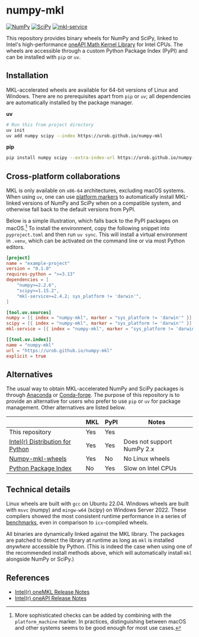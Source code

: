# numpy-mkl

[![NumPy](https://img.shields.io/badge/NumPy-2.1_%7C_2.2_%7C_2.3-013243)](https://urob.github.io/numpy-mkl/numpy/)
[![SciPy](https://img.shields.io/badge/SciPy-1.15_%7C_1.16-8caae6)](https://urob.github.io/numpy-mkl/scipy/)
[![mkl-service](https://img.shields.io/badge/mkl--service-2.4_%7C_2.5-3b5526)](https://urob.github.io/numpy-mkl/mkl-service/)

This repository provides binary wheels for NumPy and SciPy, linked to Intel's high-performance
[oneAPI Math Kernel
Library](https://www.intel.com/content/www/us/en/developer/tools/oneapi/onemkl.html) for Intel CPUs.
The wheels are accessible through a custom Python Package Index (PyPI) and can be installed with
`pip` or `uv`.

## Installation

MKL-accelerated wheels are available for 64-bit versions of Linux and Windows. There are no
prerequisites apart from `pip` or `uv`; all dependencies are automatically installed by the package
manager.

**uv**

```sh
# Run this from project directory
uv init
uv add numpy scipy --index https://urob.github.io/numpy-mkl
```

**pip**

```sh
pip install numpy scipy --extra-index-url https://urob.github.io/numpy-mkl
```

## Cross-platform collaborations

MKL is only available on `x86-64` architectures, excluding macOS systems. When using `uv`, one can
use [platform markers](https://peps.python.org/pep-0508/#environment-markers) to automatically
install MKL-linked versions of NumPy and SciPy when on a compatible system, and otherwise fall back
to the default versions from PyPI.

Below is a simple illustration, which falls back to the PyPI packages on macOS.[^1] To
install the environment, copy the following snippet into `pyproject.toml` and then run `uv sync`.
This will install a virtual environment in `.venv`, which can be activated on the command line or
via most Python editors.

```toml
[project]
name = "example-project"
version = "0.1.0"
requires-python = ">=3.13"
dependencies = [
    "numpy>=2.2.6",
    "scipy>=1.15.2",
    "mkl-service>=2.4.2; sys_platform != 'darwin'",
]

[tool.uv.sources]
numpy = [{ index = "numpy-mkl", marker = "sys_platform != 'darwin'" }]
scipy = [{ index = "numpy-mkl", marker = "sys_platform != 'darwin'" }]
mkl-service = [{ index = "numpy-mkl", marker = "sys_platform != 'darwin'" }]

[[tool.uv.index]]
name = "numpy-mkl"
url = "https://urob.github.io/numpy-mkl"
explicit = true
```

## Alternatives

The usual way to obtain MKL-accelerated NumPy and SciPy packages is through
[Anaconda](https://www.anaconda.com/) or [Conda-forge](https://conda-forge.org/). The purpose of
this repository is to provide an alternative for users who prefer to use `pip` or `uv` for package
management. Other alternatives are listed below.

|                                                                                                                                 | MKL | PyPI | Notes                      |
| ------------------------------------------------------------------------------------------------------------------------------- | --- | ---- | -------------------------- |
| This repository                                                                                                                 | Yes | Yes  |                            |
| [Intel(r) Distribution for Python](https://www.intel.com/content/www/us/en/developer/tools/oneapi/distribution-for-python.html) | Yes | Yes  | Does not support NumPy 2.x |
| [Numpy-mkl-wheels](https://github.com/cgohlke/numpy-mkl-wheels)                                                                 | Yes | No   | No Linux wheels            |
| [Python Package Index](https://pypi.org/)                                                                                       | No  | Yes  | Slow on Intel CPUs         |

## Technical details

Linux wheels are built with `gcc` on Ubuntu 22.04. Windows wheels are built with `msvc` (numpy) and
`mingw-w64` (scipy) on Windows Server 2022. These compilers showed the most consistent runtime
performance in a series of [benchmarks](benchmarks/benchmarks.py), even in comparison to
`icx`-compiled wheels.

All binaries are dynamically linked against the MKL library. The packages are patched to detect the
library at runtime as long as `mkl` is installed _anywhere_ accessible by Python. (This is indeed
the case when using one of the recommended install methods above, which will automatically install
`mkl` alongside NumPy or SciPy.)

## References

- [Intel(r) oneMKL Release
  Notes](https://www.intel.com/content/www/us/en/developer/articles/release-notes/onemkl-release-notes.html)
- [Intel(r) oneAPI Release
  Notes](https://www.intel.com/content/www/us/en/developer/articles/release-notes/intel-oneapi-toolkit-release-notes.html)

[^1]:
    More sophisticated checks can be added by combining with the `platform_machine` marker. In
    practices, distinguishing between macOS and other systems seems to be good enough for most use
    cases.
